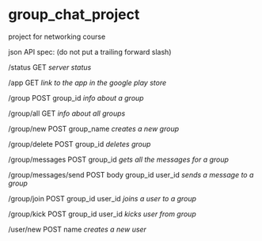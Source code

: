 # group_chat_project
project for networking course

json API spec:
(do not put a trailing forward slash)

/status
GET
*server status*

/app
GET
*link to the app in the google play store*

/group
POST
group_id
*info about a group*

/group/all
GET
*info about all groups*

/group/new
POST
group_name
*creates a new group*

/group/delete
POST
group_id
*deletes group*

/group/messages
POST
group_id
*gets all the messages for a group*

/group/messages/send
POST
body
group_id
user_id
*sends a message to a group*

/group/join
POST
group_id
user_id
*joins a user to a group*

/group/kick
POST
group_id
user_id
*kicks user from group*

/user/new
POST
name
*creates a new user*
